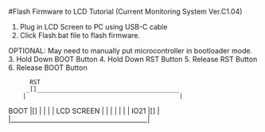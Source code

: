 #Flash Firmware to LCD Tutorial (Current Monitoring System Ver.C1.04)

1. Plug in LCD Screen to PC using USB-C cable
2. Click Flash.bat file to flash firmware.

OPTIONAL: 
May need to manually put microcontroller in bootloader mode.
3. Hold Down BOOT Button
4. Hold Down RST Button
5. Release RST Button
6. Release BOOT Button

		  RST
		 _[]________________________________________
		|											|
   BOOT |[]											|
		|											|
		|				LCD SCREEN					|
		|											|
		|											|
		|											|
   IO21 |[]											|
	    |___________________________________________|